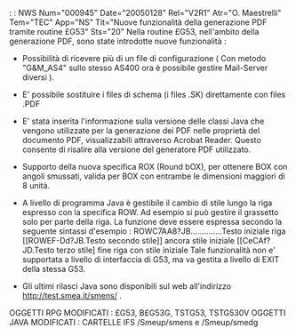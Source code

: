  :  : NWS Num="000945" Date="20050128" Rel="V2R1" Atr="O. Maestrelli" Tem="TEC" App="NS" Tit="Nuove funzionalità della generazione PDF tramite  routine £G53" Sts="20"
Nella routine £G53, nell'ambito della generazione PDF, sono state introdotte nuove funzionalità : 

- Possibilità di ricevere più di un file di configurazione ( Con metodo "G&M_AS4" sullo stesso AS400
ora è possibile gestire Mail-Server diversi ).

- E' possibile sostituire i files di schema (i files .SK) direttamente con files .PDF

- E' stata inserita l'informazione sulla versione delle classi Java che vengono utilizzate per la
generazione dei PDF nelle proprietà del documento PDF, visualizzabili attraverso Acrobat Reader.
Questo consente di risalire alla versione del generatore PDF utilizzato.

- Supporto della nuova specifica ROX (Round bOX), per ottenere BOX con angoli smussati, valida per
BOX con entrambe le dimensioni maggiori di 8 unità.

- A livello di programma Java è gestibile il cambio di stile lungo la riga espresso con la specifica
ROW. Ad esempio si può gestire il grassetto solo per parte della riga. La funzione deve essere espressa secondo la seguente sintassi d'esempio : 
ROWC7AA8?JB..............Testo iniziale riga [[ROWEF-Dd?JB.Testo secondo stile]] ancora stile iniziale [[CeCAf?JD.Testo terzo stile] fine riga con stile iniziale
Tale funzionalità non e' supportata a livello di interfaccia di G53, ma va gestita a livello di EXIT della stessa G53.

- Gli ultimi rilasci Java sono disponibili sul web all'indirizzo http://test.smea.it/smens/ .

OGGETTI RPG MODIFICATI :  £G53, B£G53G, TSTG53, TSTG530V
OGGETTI JAVA MODIFICATI :  CARTELLE IFS /Smeup/smens e /Smeup/smedg
